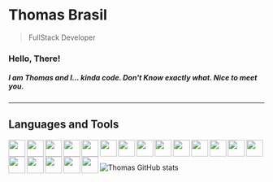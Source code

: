 # Thomas Brasil

> FullStack Developer

### Hello, There! 

##### I am Thomas and I... kinda code. Don't Know exactly what. Nice to meet you. 

---

## Languages and Tools

  <img align="left" width="33px" src="https://cdn.jsdelivr.net/gh/devicons/devicon@latest/icons/angularjs/angularjs-original.svg" />
  <img align="left" width="33px" src="https://cdn.jsdelivr.net/gh/devicons/devicon@latest/icons/azuredevops/azuredevops-original.svg" />         
  <img align="left" width="33px" src="https://cdn.jsdelivr.net/gh/devicons/devicon@latest/icons/bootstrap/bootstrap-original-wordmark.svg" />   
  <img align="left" width="33px" src="https://cdn.jsdelivr.net/gh/devicons/devicon@latest/icons/csharp/csharp-original.svg" />           
  <img align="left" width="33px" src="https://cdn.jsdelivr.net/gh/devicons/devicon@latest/icons/css3/css3-original-wordmark.svg" />          
  <img align="left" width="33px" src="https://cdn.jsdelivr.net/gh/devicons/devicon@latest/icons/dot-net/dot-net-original-wordmark.svg" />        
  <img align="left" width="33px" src="https://cdn.jsdelivr.net/gh/devicons/devicon@latest/icons/git/git-original-wordmark.svg" />
  <img align="left" width="33px" src="https://cdn.jsdelivr.net/gh/devicons/devicon@latest/icons/html5/html5-original-wordmark.svg" />        
  <img align="left" width="33px" src="https://cdn.jsdelivr.net/gh/devicons/devicon@latest/icons/ionic/ionic-original.svg" />        
  <img align="left" width="33px" src="https://cdn.jsdelivr.net/gh/devicons/devicon@latest/icons/javascript/javascript-original.svg" />        
  <img align="left" width="33px" src="https://cdn.jsdelivr.net/gh/devicons/devicon@latest/icons/microsoftsqlserver/microsoftsqlserver-original.svg" />        
  <img align="left" width="33px" src="https://cdn.jsdelivr.net/gh/devicons/devicon@latest/icons/nodejs/nodejs-original-wordmark.svg" />        
  <img align="left" width="33px" src="https://cdn.jsdelivr.net/gh/devicons/devicon@latest/icons/postgresql/postgresql-original-wordmark.svg" />        
  <img align="left" width="33px" src="https://cdn.jsdelivr.net/gh/devicons/devicon@latest/icons/rails/rails-original-wordmark.svg" />        
  <img align="left" width="33px" src="https://cdn.jsdelivr.net/gh/devicons/devicon@latest/icons/react/react-original-wordmark.svg" />        
  <img align="left" width="33px" src="https://cdn.jsdelivr.net/gh/devicons/devicon@latest/icons/ruby/ruby-original-wordmark.svg" />        
  <img align="left" width="33px" src="https://cdn.jsdelivr.net/gh/devicons/devicon@latest/icons/tailwindcss/tailwindcss-original.svg" />        
  <img align="left" width="33px" src="https://cdn.jsdelivr.net/gh/devicons/devicon@latest/icons/typescript/typescript-original.svg" />        
  <img align="left" width="33px" src="https://cdn.jsdelivr.net/gh/devicons/devicon@latest/icons/vuejs/vuejs-original-wordmark.svg" />
  <br />
          
---
                                       

![Thomas GitHub stats](https://github-readme-stats.vercel.app/api?username=thomasbrasil46&show_icons=true&theme=tokyonight&theme=great-gatsby)




